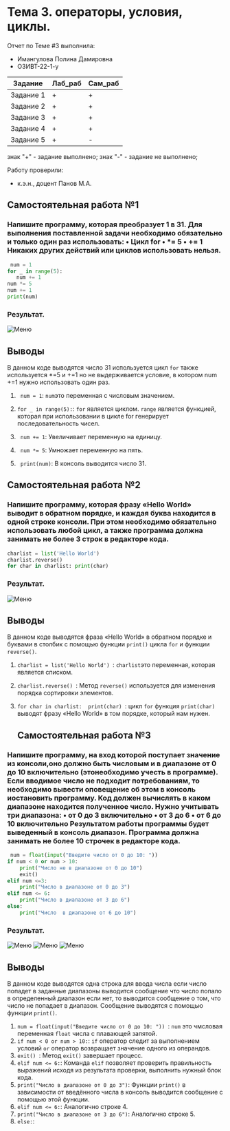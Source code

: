 # Тема 3. операторы, условия, циклы.
Отчет по Теме #3 выполнила:
- Имангулова Полина Дамировна
- ОЗИВТ-22-1-у

| Задание | Лаб_раб | Сам_раб |
| ------ | ------ | ------ |
| Задание 1 | + | + |
| Задание 2 | + | + |
| Задание 3 | + | + |
| Задание 4 | + | + |
| Задание 5 | + | - |

знак "+" - задание выполнено; знак "-" - задание не выполнено;

Работу проверили:
- к.э.н., доцент Панов М.А.

## Самостоятельная работа №1
### Напишите программу, которая преобразует 1 в 31. Для выполнения поставленной задачи необходимо обязательно и только один раз использовать: • Цикл for • *= 5 • += 1 Никаких других действий или циклов использовать нельзя.

```python
 num = 1
for _ in range(5):
   num += 1
num *= 5
num += 1
print(num) 
```

### Результат.
![Меню](https://github.com/Iman1o/Tema_2/blob/Tema_3/Tema_3/pic/1self.PNG)

## Выводы

В данном коде выводятся число 31 используется цикл  `for` также используется *=5 и +=1 но не выдерживается условие, в котором num +=1 нужно использовать один раз.

1. ` num = 1`: `num`это переменная с числовым значением.

2. `for _ in range(5):`: `for` является циклом. `range` является функцией, которая при использовании в цикле for генерирует последовательность чисел.
3. ` num += 1`: Увеличивает переменную на единицу.
4. ` num *= 5`: Умножает переменную на пять.
5. ` print(num)`: В консоль выводится число 31.

## Самостоятельная работа №2
### Напишите программу, которая фразу «Hello World» выводит в обратном порядке, и каждая буква находится в одной строке консоли. При этом необходимо обязательно использовать любой цикл, а также программа должна занимать не более 3 строк в редакторе кода.

```python
charlist = list('Hello World')
charlist.reverse()
for char in charlist: print(char) 
```

### Результат.
![Меню](https://github.com/Iman1o/Tema_2/blob/Tema_3/Tema_3/pic/2self.PNG)

## Выводы

В данном коде выводятся фраза «Hello World» в обратном порядке и буквами в столбик с помощью функции  `print()`  цикла  `for` и функции `reverse()`.

1. `charlist = list('Hello World') `:  `charlist`это переменная, которая является списком.
2. `charlist.reverse() `: Метод `reverse()` используется для изменения порядка сортировки элементов.
3. `for char in charlist:  print(char) `: цикл  `for` функция `print(char)` выводят фразу «Hello World» в том порядке, который нам нужен.

   ## Самостоятельная работа №3
###  Напишите программу, на вход которой поступает значение из консоли,оно должно быть числовым и в диапазоне от 0 до 10 включительно (этонеобходимо учесть в программе). Если вводимое число не подходит потребованиям, то необходимо вывести оповещение об этом в консоль иостановить программу. Код должен вычислять в каком диапазоне находится полученное число. Нужно учитывать три диапазона: • от 0 до 3 включительно • от 3 до 6 • от 6 до 10 включительно Результатом работы программы будет выведенный в консоль диапазон. Программа должна занимать не более 10 строчек в редакторе кода.

```python
 num = float(input("Введите число от 0 до 10: "))
if num < 0 or num > 10:
    print("Число не в диапазоне от 0 до 10")
    exit()
elif num <=3:
    print("Число в диапазоне от 0 до 3")
elif num <= 6:
    print("Число в диапазоне от 3 до 6")
else:
    print("Число  в диапазоне от 6 до 10")
```

### Результат.
![Меню](https://github.com/Iman1o/Tema_2/blob/Tema_3/Tema_3/pic/3.1self.PNG)
![Меню](https://github.com/Iman1o/Tema_2/blob/Tema_3/Tema_3/pic/3.2self.PNG)
![Меню](https://github.com/Iman1o/Tema_2/blob/Tema_3/Tema_3/pic/3.3self.PNG)

## Выводы

В данном коде выводятся одна строка для ввода числа если число попадет в заданные диапазоны выводится сообщение что число попало в определенный диапазон если нет, то выводится сообщение о том, что число не попадает в диапазон. Сообщение выводятся с помощью функции  `print()`.

1. `num = float(input("Введите число от 0 до 10: ")) `:  `num` это чмсловая переменная `float` числа с плавающей запятой.
2. `if num < 0 or num > 10:`: `if` оператор следит за выполнением условий `or` оператор возвращает значение одного из операндов. 
3. `exit() `: Метод `exit()` завершает процесс.
4. `elif num <= 6:`: Команда `elif` позволяет проверить правильность выражений исходя из результата проверки, выполнить нужный блок кода.
5. `print("Число в диапазоне от 0 до 3")`:  Функции `print()` в зависимости от введённого числа в консоль выводится сообщение с помощью этой функции.
6. `elif num <= 6:`: Аналогично строке 4.
7. `print("Число в диапазоне от 3 до 6")`: Аналогично строке 5.
8. `else:`:

